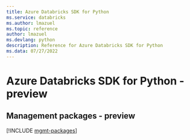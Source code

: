 ```yaml
---
title: Azure Databricks SDK for Python
ms.service: databricks
ms.author: lmazuel
ms.topic: reference
author: lmazuel
ms.devlang: python
description: Reference for Azure Databricks SDK for Python
ms.data: 07/27/2022
---
```

# Azure Databricks SDK for Python - preview

## Management packages - preview
[!INCLUDE [mgmt-packages](databricks-mgmt-index.md)]